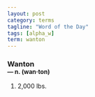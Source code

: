```yaml
---
layout: post
category: terms
tagline: "Word of the Day"
tags: [alpha_w]
term: wanton
---
```


<h3>Wanton<br/> <small>&mdash; n. (wan<span>&middot;</span>ton)</small></h3>
<p><ol><li>2,000 lbs.</li>
</ol></p>
